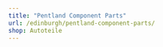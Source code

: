 ```yaml
---
title: "Pentland Component Parts"
url: /edinburgh/pentland-component-parts/
shop: Autoteile
---
```

